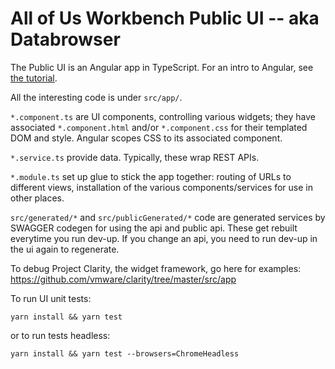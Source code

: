 # All of Us Workbench Public UI -- aka Databrowser

The Public UI is an Angular app in TypeScript. For an intro to Angular, see
[the tutorial](https://angular.io/docs/ts/latest/tutorial/).

All the interesting code is under `src/app/`.

`*.component.ts` are UI components, controlling various widgets; they have
associated `*.component.html` and/or `*.component.css` for their templated DOM
and style. Angular scopes CSS to its associated component.

`*.service.ts` provide data. Typically, these wrap REST APIs.

`*.module.ts` set up glue to stick the app together: routing of URLs to
different views, installation of the various components/services for use in
other places.

`src/generated/*` and `src/publicGenerated/*` code are generated services by SWAGGER codegen for using the api and 
public api. These get rebuilt everytime you run dev-up. If you change an api, you need to run dev-up in the ui again to regenerate.

To debug Project Clarity, the widget framework, go here for examples:
https://github.com/vmware/clarity/tree/master/src/app

To run UI unit tests:

`yarn install && yarn test`

or to run tests headless:

`yarn install && yarn test --browsers=ChromeHeadless`
